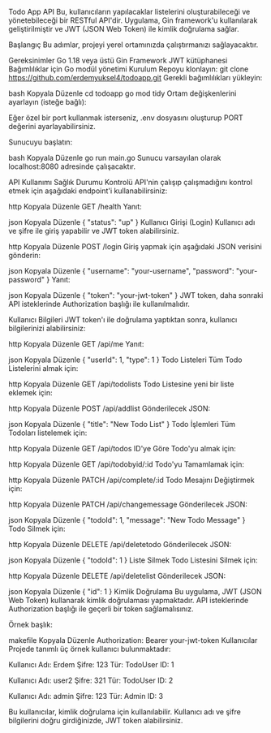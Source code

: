Todo App API
Bu, kullanıcıların yapılacaklar listelerini oluşturabileceği ve yönetebileceği bir RESTful API'dir. Uygulama, Gin framework'u kullanılarak geliştirilmiştir ve JWT (JSON Web Token) ile kimlik doğrulama sağlar.

Başlangıç
Bu adımlar, projeyi yerel ortamınızda çalıştırmanızı sağlayacaktır.

Gereksinimler
Go 1.18 veya üstü
Gin Framework
JWT kütüphanesi
Bağımlılıklar için Go modül yönetimi
Kurulum
Repoyu klonlayın:
git clone https://github.com/erdemyuksel4/todoapp.git
Gerekli bağımlılıkları yükleyin:

bash Kopyala Düzenle cd todoapp go mod tidy Ortam değişkenlerini ayarlayın (isteğe bağlı):

Eğer özel bir port kullanmak isterseniz, .env dosyasını oluşturup PORT değerini ayarlayabilirsiniz.

Sunucuyu başlatın:

bash Kopyala Düzenle go run main.go Sunucu varsayılan olarak localhost:8080 adresinde çalışacaktır.

API Kullanımı Sağlık Durumu Kontrolü API'nin çalışıp çalışmadığını kontrol etmek için aşağıdaki endpoint'i kullanabilirsiniz:

http Kopyala Düzenle GET /health Yanıt:

json Kopyala Düzenle { "status": "up" } Kullanıcı Girişi (Login) Kullanıcı adı ve şifre ile giriş yapabilir ve JWT token alabilirsiniz.

http Kopyala Düzenle POST /login Giriş yapmak için aşağıdaki JSON verisini gönderin:

json Kopyala Düzenle { "username": "your-username", "password": "your-password" } Yanıt:

json Kopyala Düzenle { "token": "your-jwt-token" } JWT token, daha sonraki API isteklerinde Authorization başlığı ile kullanılmalıdır.

Kullanıcı Bilgileri JWT token'ı ile doğrulama yaptıktan sonra, kullanıcı bilgilerinizi alabilirsiniz:

http Kopyala Düzenle GET /api/me Yanıt:

json Kopyala Düzenle { "userId": 1, "type": 1 } Todo Listeleri Tüm Todo Listelerini almak için:

http Kopyala Düzenle GET /api/todolists Todo Listesine yeni bir liste eklemek için:

http Kopyala Düzenle POST /api/addlist Gönderilecek JSON:

json Kopyala Düzenle { "title": "New Todo List" } Todo İşlemleri Tüm Todoları listelemek için:

http Kopyala Düzenle GET /api/todos ID'ye Göre Todo'yu almak için:

http Kopyala Düzenle GET /api/todobyid/:id Todo'yu Tamamlamak için:

http Kopyala Düzenle PATCH /api/complete/:id Todo Mesajını Değiştirmek için:

http Kopyala Düzenle PATCH /api/changemessage Gönderilecek JSON:

json Kopyala Düzenle { "todoId": 1, "message": "New Todo Message" } Todo Silmek için:

http Kopyala Düzenle DELETE /api/deletetodo Gönderilecek JSON:

json Kopyala Düzenle { "todoId": 1 } Liste Silmek Todo Listesini Silmek için:

http Kopyala Düzenle DELETE /api/deletelist Gönderilecek JSON:

json Kopyala Düzenle { "id": 1 } Kimlik Doğrulama Bu uygulama, JWT (JSON Web Token) kullanarak kimlik doğrulaması yapmaktadır. API isteklerinde Authorization başlığı ile geçerli bir token sağlamalısınız.

Örnek başlık:

makefile Kopyala Düzenle Authorization: Bearer your-jwt-token Kullanıcılar Projede tanımlı üç örnek kullanıcı bulunmaktadır:

Kullanıcı Adı: Erdem Şifre: 123 Tür: TodoUser ID: 1

Kullanıcı Adı: user2 Şifre: 321 Tür: TodoUser ID: 2

Kullanıcı Adı: admin Şifre: 123 Tür: Admin ID: 3

Bu kullanıcılar, kimlik doğrulama için kullanılabilir. Kullanıcı adı ve şifre bilgilerini doğru girdiğinizde, JWT token alabilirsiniz.
